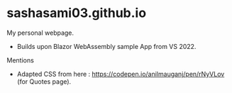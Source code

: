 # sashasami03.github.io
My personal webpage.
- Builds upon Blazor WebAssembly sample App from VS 2022. 

Mentions
- Adapted CSS from here : https://codepen.io/anilmauganj/pen/rNyVLov (for Quotes page).
